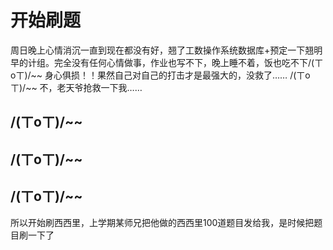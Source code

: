 # 开始刷题

 周日晚上心情消沉一直到现在都没有好，翘了工数操作系统数据库+预定一下翘明早的计组。完全没有任何心情做事，作业也写不下，晚上睡不着，饭也吃不下/(ㄒoㄒ)/~~ 身心俱损！！果然自己对自己的打击才是最强大的，没救了……
 /(ㄒoㄒ)/~~ 不，老天爷抢救一下我……
 ## /(ㄒoㄒ)/~~
 ## /(ㄒoㄒ)/~~
 ## /(ㄒoㄒ)/~~

 所以开始刷西西里，上学期某师兄把他做的西西里100道题目发给我，是时候把题目刷一下了